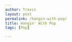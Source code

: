 ```yaml
---
author: Travis
layout: post
permalink: /hangin-with-pop/
title: Hangin' With Pop
tags: [Pop]

---
```


<figure>
	<img src="http://silasq.com/uploads/2013/02/2012-10-15-14.38.58.jpg" alt="">	
	<figcaption></figcaption>
</figure>
